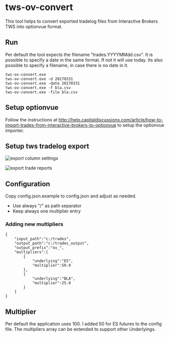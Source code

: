 # tws-ov-convert
This tool helps to convert exported tradelog files from Interactive Brokers TWS into optionvue format.

## Run
Per default the tool expects the filename "trades.YYYYMMdd.csv". It is possible to specify a date in the same format. If not it will use today. Its also possible to specify a filename, in case there is no date in it.

```
tws-ov-convert.exe
tws-ov-convert.exe -d 20170331
tws-ov-convert.exe -date 20170331
tws-ov-convert.exe -f bla.csv
tws-ov-convert.exe -file bla.csv
```

## Setup optionvue
Follow the instructions at http://help.capitaldiscussions.com/article/how-to-import-trades-from-interactive-brokers-to-optionvue to setup the optionvue importer.

## Setup tws tradelog export
![export column settings](https://cloud.githubusercontent.com/assets/9795022/24576303/793d4ab4-166e-11e7-8b8f-b38049796c33.png)

![export trade reports](https://cloud.githubusercontent.com/assets/9795022/24576305/7bc44166-166e-11e7-91b6-add124840ecc.png)

## Configuration
Copy config.json.example to config.json and adjust as needed.

- Use always "/" as path separator
- Keep always one multiplier entry

### Adding new multipliers
```
{
	"input_path":"c:/trades",
	"output_path":"c:/trades_output",
	"output_prefix":"ov_",
	"multipliers":[
		{
			"underlying":"ES",
			"multiplier":50.0
		},
		{
			"underlying":"BLA",
			"multiplier":25.0
		}
	]
}
```

## Multiplier
Per default the application uses 100. I added 50 for ES futures to the config file. The multipliers array can be extended to support other Underlyings.


